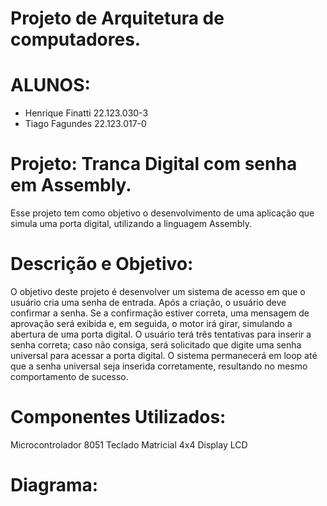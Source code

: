 # Projeto de Arquitetura de computadores.


# ALUNOS:
- Henrique Finatti 22.123.030-3
- Tiago Fagundes 22.123.017-0

# Projeto: Tranca Digital com senha em Assembly.
Esse projeto tem como objetivo o desenvolvimento de uma aplicação que simula uma porta digital, utilizando a linguagem Assembly.

# Descrição e Objetivo:
O objetivo deste projeto é desenvolver um sistema de acesso em que o usuário cria uma senha de entrada. Após a criação, o usuário deve confirmar a senha. Se a confirmação estiver correta, uma mensagem de aprovação será exibida e, em seguida, o motor irá girar, simulando a abertura de uma porta digital. O usuário terá três tentativas para inserir a senha correta; caso não consiga, será solicitado que digite uma senha universal para acessar a porta digital. O sistema permanecerá em loop até que a senha universal seja inserida corretamente, resultando no mesmo comportamento de sucesso.

# Componentes Utilizados:
Microcontrolador 8051
Teclado Matricial 4x4
Display LCD

# Diagrama:
